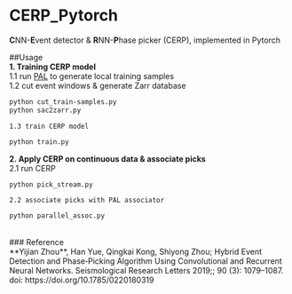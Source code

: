 # CERP_Pytorch
**C**NN-**E**vent detector & **R**NN-**P**hase picker (CERP), implemented in Pytorch 

##Usage <br>
**1. Training CERP model** <br>
    1.1 run [PAL](https://github.com/YijianZhou/PAL) to generate local training samples <br>
    1.2 cut event windows & generate Zarr database <br>
```bash
python cut_train-samples.py
python sac2zarr.py
```

    1.3 train CERP model
```bash
python train.py
```

**2. Apply CERP on continuous data & associate picks** <br>
    2.1 run CERP
```bash
python pick_stream.py
```

    2.2 associate picks with PAL associator
```bash
python parallel_assoc.py
```
<br>
### Reference <br>
**Yijian Zhou**, Han Yue, Qingkai Kong, Shiyong Zhou; Hybrid Event Detection and Phase‐Picking Algorithm Using Convolutional and Recurrent Neural Networks. Seismological Research Letters 2019;; 90 (3): 1079–1087. doi: https://doi.org/10.1785/0220180319
